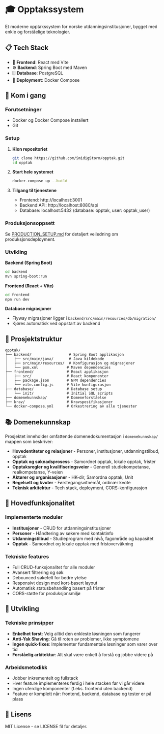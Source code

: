 # 🎓 Opptakssystem

Et moderne opptakssystem for norske utdanningsinstitusjoner, bygget med enkle og forståelige teknologier.

## 📋 Tech Stack

- 🎨 **Frontend**: React med Vite
- ⚙️ **Backend**: Spring Boot med Maven
- 🗄️ **Database**: PostgreSQL
- 🐳 **Deployment**: Docker Compose

## 🚀 Kom i gang

### Forutsetninger
- Docker og Docker Compose installert
- Git

### Setup
1. **Klon repositoriet**
   ```bash
   git clone https://github.com/SmidigStorm/opptak.git
   cd opptak
   ```

2. **Start hele systemet**
   ```bash
   docker-compose up --build
   ```

3. **Tilgang til tjenestene**
   - Frontend: http://localhost:3001
   - Backend API: http://localhost:8080/api
   - Database: localhost:5432 (database: opptak, user: opptak_user)

### Produksjonsoppsett
Se [PRODUCTION_SETUP.md](PRODUCTION_SETUP.md) for detaljert veiledning om produksjonsdeployment.

### Utvikling

**Backend (Spring Boot)**
```bash
cd backend
mvn spring-boot:run
```

**Frontend (React + Vite)**
```bash
cd frontend
npm run dev
```

**Database migrasjoner**
- Flyway migrasjoner ligger i `backend/src/main/resources/db/migration/`
- Kjøres automatisk ved oppstart av backend

## 📁 Prosjektstruktur

```
opptak/
├── backend/                 # Spring Boot applikasjon
│   ├── src/main/java/       # Java kildekode
│   ├── src/main/resources/  # Konfigurasjon og migrasjoner
│   └── pom.xml             # Maven dependencies
├── frontend/               # React applikasjon
│   ├── src/                # React komponenter
│   ├── package.json        # NPM dependencies
│   └── vite.config.js      # Vite konfigurasjon
├── database/               # Database setup
│   └── init/               # Initial SQL scripts
├── domenekunnskap/         # Domeneforståelse
├── krav/                   # Kravspesifikasjoner
└── docker-compose.yml      # Orkestrering av alle tjenester
```

## 📚 Domenekunnskap

Prosjektet inneholder omfattende domenedokumentasjon i `domenekunnskap/` mappen som beskriver:
- **Hovedentiteter og relasjoner** - Personer, institusjoner, utdanningstilbud, opptak
- **Opptak og søknadsprosess** - Samordnet opptak, lokale opptak, frister
- **Opptaksregler og kvalifiseringsveier** - Generell studiekompetanse, realkompetanse, Y-veien
- **Aktører og organisasjoner** - HK-dir, Samordna opptak, Unit
- **Regelsett og kvoter** - Førstegangsvitnemål, ordinær kvote
- **Teknisk arkitektur** - Tech stack, deployment, CORS-konfigurasjon

## 🔧 Hovedfunksjonalitet

### Implementerte moduler
- **Institusjoner** - CRUD for utdanningsinstitusjoner
- **Personer** - Håndtering av søkere med kontaktinfo
- **Utdanningstilbud** - Studieprogram med nivå, fagområde og kapasitet
- **Opptak** - Samordnet og lokale opptak med fristovervåkning

### Tekniske features
- Full CRUD-funksjonalitet for alle moduler
- Avansert filtrering og søk
- Debounced søkefelt for bedre ytelse
- Responsivt design med kort-basert layout
- Automatisk statusbehandling basert på frister
- CORS-støtte for produksjonsmiljø

## 🔧 Utvikling

### Tekniske prinsipper
- **Enkelhet først**: Velg alltid den enkleste løsningen som fungerer
- **Anti-Yak Shaving**: Gå til roten av problemer, ikke symptomene
- **Ingen quick-fixes**: Implementer fundamentale løsninger som varer over tid
- **Forståelig arkitektur**: Alt skal være enkelt å forstå og jobbe videre på

### Arbeidsmetodikk
- Jobber inkrementelt og fullstack
- Hver feature implementeres ferdig i hele stacken før vi går videre
- Ingen uferdige komponenter (f.eks. frontend uten backend)
- Feature er komplett når: frontend, backend, database og tester er på plass

## 📄 Lisens

MIT License - se LICENSE fil for detaljer.